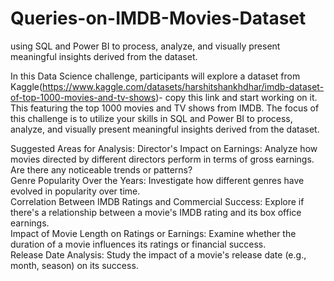 # Queries-on-IMDB-Movies-Dataset
using SQL and Power BI to process, analyze, and visually present meaningful insights derived from the dataset.

In this Data Science challenge, participants will explore a dataset from Kaggle(https://www.kaggle.com/datasets/harshitshankhdhar/imdb-dataset-of-top-1000-movies-and-tv-shows)- copy this link and start working on it. This
featuring the top 1000 movies and TV shows from IMDB. The focus of this challenge is to utilize your skills in SQL and Power BI to process, analyze, and visually present meaningful insights derived from the dataset.

Suggested Areas for Analysis:
Director's Impact on Earnings: Analyze how movies directed by different directors perform in terms of gross earnings. Are there any noticeable trends or patterns?  
Genre Popularity Over the Years: Investigate how different genres have evolved in popularity over time.  
Correlation Between IMDB Ratings and Commercial Success: Explore if there's a relationship between a movie's IMDB rating and its box office earnings.  
Impact of Movie Length on Ratings or Earnings: Examine whether the duration of a movie influences its ratings or financial success.  
Release Date Analysis: Study the impact of a movie's release date (e.g., month, season) on its success.
